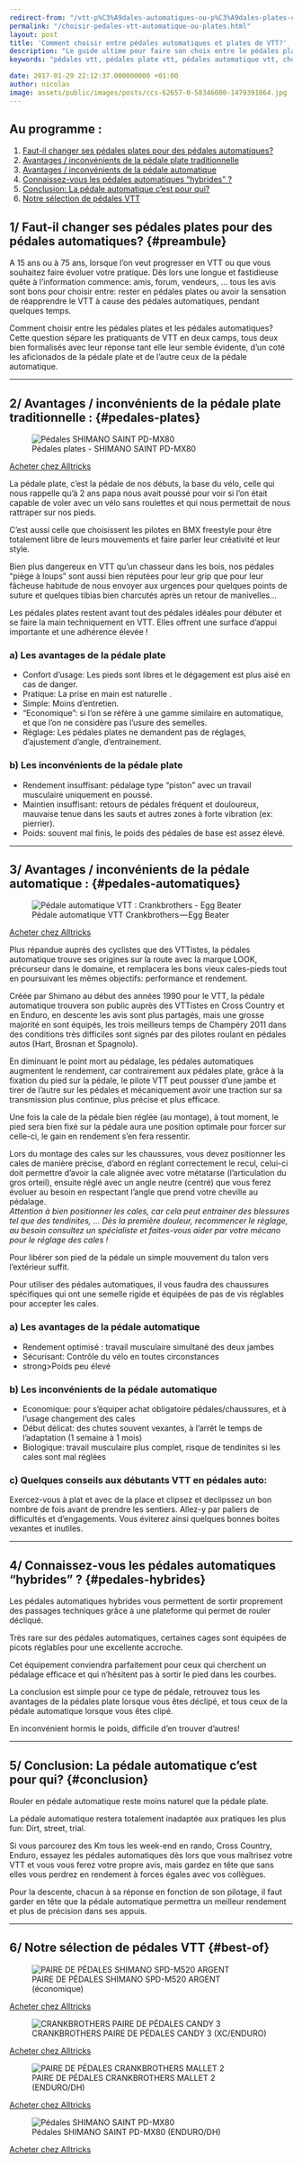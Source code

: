 ```yaml
---
redirect-from: "/vtt-p%C3%A9dales-automatiques-ou-p%C3%A9dales-plates-comment-choisir.html"
permalink: "/choisir-pedales-vtt-automatique-ou-plates.html"
layout: post
title: 'Comment choisir entre pédales automatiques et plates de VTT?'
description: "Le guide ultime pour faire son choix entre le pédales plates et les pédales automatique en vtt."
keywords: "pédales vtt, pédales plate vtt, pédales automatique vtt, choisir pédales vtt"

date: 2017-01-29 22:12:37.000000000 +01:00
author: nicolas
image: assets/public/images/posts/ccs-62657-0-58346000-1479391864.jpg
---
```

## Au programme :

1. [Faut-il changer ses pédales plates pour des pédales automatiques?](#preambule)
2. [Avantages / inconvénients de la pédale plate traditionnelle](#pedales-plates)
3. [Avantages / inconvénients de la pédale automatique](#pedales-automatiques)
4. [Connaissez-vous les pédales automatiques “hybrides” ?](#pedales-hybrides)
5. [Conclusion: La pédale automatique c’est pour qui?](#conclusion)
6. [Notre sélection de pédales VTT](#best-of)

## 1/ Faut-il changer ses pédales plates pour des pédales automatiques? {#preambule}

A 15 ans ou à 75 ans, lorsque l’on veut progresser en VTT ou que vous souhaitez faire évoluer votre pratique. Dès lors une longue et fastidieuse quête à l’information commence: amis, forum, vendeurs, … tous les avis sont bons pour choisir entre: rester en pédales plates ou avoir la sensation de réapprendre le VTT à cause des pédales automatiques, pendant quelques temps.

Comment choisir entre les pédales plates et les pédales automatiques? Cette question sépare les pratiquants de VTT en deux camps, tous deux bien formalisés avec leur réponse tant elle leur semble évidente, d’un coté les aficionados de la pédale plate et de l’autre ceux de la pédale automatique.
<hr />

## 2/ Avantages / inconvénients de la pédale plate traditionnelle : {#pedales-plates}

<figure>
  <img alt="Pédales SHIMANO SAINT PD-MX80 " src="{{ site.url }}/assets/public/images/posts/1e33e-0me9njiu_fhg0h5fc.jpg" class="img-fluid"/>
  <figcaption>Pédales plates - SHIMANO SAINT PD-MX80</figcaption>
</figure>

<a href="http://track.effiliation.com/servlet/effi.redir?id_compteur=12855409&amp;url=https://www.alltricks.fr/F-11931-pedales-plates/P-80288-shimano_paire_de_pedales_plates_saint_pd_mx80" target="_blank"  class="btn btn-outline-primary text-center">Acheter chez Alltricks</a>

La pédale plate, c’est la pédale de nos débuts, la base du vélo, celle qui nous rappelle qu’à 2 ans papa nous avait poussé pour voir si l’on était capable de voler avec un vélo sans roulettes et qui nous permettait de nous rattraper sur nos pieds.

C’est aussi celle que choisissent les pilotes en BMX freestyle pour être totalement libre de leurs mouvements et faire parler leur créativité et leur style.

Bien plus dangereux en VTT qu’un chasseur dans les bois, nos pédales “piège à loups” sont aussi bien réputées pour leur grip que pour leur fâcheuse habitude de nous envoyer aux urgences pour quelques points de suture et quelques tibias bien charcutés après un retour de manivelles…

Les pédales plates restent avant tout des pédales idéales pour débuter et se faire la main techniquement en VTT. Elles offrent une surface d’appui importante et une adhérence élevée !

### a) Les avantages de la pédale plate

- Confort d’usage: Les pieds sont libres et le dégagement est plus aisé en cas de danger.
- Pratique: La prise en main est naturelle .
- Simple: Moins d’entretien.
- “Economique”: si l’on se réfère à une gamme similaire en automatique, et que l’on ne considère pas l’usure des semelles.
- Réglage: Les pédales plates ne demandent pas de réglages, d’ajustement d’angle, d’entrainement.

### b) Les inconvénients de la pédale plate

- Rendement insuffisant: pédalage type “piston” avec un travail musculaire uniquement en poussé.
- Maintien insuffisant: retours de pédales fréquent et douloureux, mauvaise tenue dans les sauts et autres zones à forte vibration (ex: pierrier).
- Poids: souvent mal finis, le poids des pédales de base est assez élevé.
<hr />

## 3/ Avantages / inconvénients de la pédale automatique : {#pedales-automatiques}

<figure>
  <img alt="Pédale automatique VTT : Crankbrothers - Egg Beater" src="{{ site.url }}/assets/public/images/posts/7c850-0mtwevjri_e7fkdab.jpg" class="img-fluid"/>
  <figcaption>Pédale automatique VTT    Crankbrothers — Egg Beater</figcaption>
</figure>

<a href="http://track.effiliation.com/servlet/effi.redir?id_compteur=12855409&amp;url=https://www.alltricks.fr/Acheter/Crankbrothers______Egg%2BBeater" target="_blank"   class="btn btn-outline-primary text-center">Acheter chez Alltricks</a>

Plus répandue auprès des cyclistes que des VTTistes, la pédales automatique trouve ses origines sur la route avec la marque LOOK, précurseur dans le domaine, et remplacera les bons vieux cales-pieds tout en poursuivant les mêmes objectifs: performance et rendement.

Créée par Shimano au début des années 1990 pour le VTT, la pédale automatique trouvera son public auprès des VTTistes en Cross Country et en Enduro, en descente les avis sont plus partagés, mais une grosse majorité en sont équipés, les trois meilleurs temps de Champéry 2011 dans des conditions très difficiles sont signés par des pilotes roulant en pédales autos (Hart, Brosnan et Spagnolo).

En diminuant le point mort au pédalage, les pédales automatiques augmentent le rendement, car contrairement aux pédales plate, grâce à la fixation du pied sur la pédale, le pilote VTT peut pousser d’une jambe et tirer de l’autre sur les pédales et mécaniquement avoir une traction sur sa transmission plus continue, plus précise et plus efficace.

Une fois la cale de la pédale bien réglée (au montage), à tout moment, le pied sera bien fixé sur la pédale aura une position optimale pour forcer sur celle-ci, le gain en rendement s’en fera ressentir.

Lors du montage des cales sur les chaussures, vous devez positionner les cales de manière précise, d’abord en réglant correctement le recul, celui-ci doit permettre d’avoir la cale alignée avec votre métatarse (l’articulation du gros orteil), ensuite réglé avec un angle neutre (centré) que vous ferez évoluer au besoin en respectant l’angle que prend votre cheville au pédalage.<br /><em>Attention à bien positionner les cales, car cela peut entrainer des blessures tel que des tendinites, … Dès la première douleur, recommencer le réglage, au besoin consultez un spécialiste et faites-vous aider par votre mécano pour le réglage des cales !</em>

Pour libérer son pied de la pédale un simple mouvement du talon vers l’extérieur suffit.

Pour utiliser des pédales automatiques, il vous faudra des chaussures spécifiques qui ont une semelle rigide et équipées de pas de vis réglables pour accepter les cales.

### a) Les avantages de la pédale automatique

- Rendement optimisé : travail musculaire simultané des deux jambes
- Sécurisant: Contrôle du vélo en toutes circonstances
- strong>Poids peu élevé

### b) Les inconvénients de la pédale automatique

- Economique: pour s’équiper achat obligatoire pédales/chaussures, et à l’usage changement des cales
- Début délicat: des chutes souvent vexantes, à l’arrêt le temps de l’adaptation (1 semaine à 1 mois)
- Biologique: travail musculaire plus complet, risque de tendinites si les cales sont mal réglées

### c) Quelques conseils aux débutants VTT en pédales auto:

Exercez-vous à plat et avec de la place et clipsez et declipssez un bon nombre de fois avant de prendre les sentiers. Allez-y par paliers de difficultés et d’engagements. Vous éviterez ainsi quelques bonnes boites vexantes et inutiles.
<hr />

## 4/ Connaissez-vous les pédales automatiques “hybrides” ? {#pedales-hybrides}

Les pédales automatiques hybrides vous permettent de sortir proprement des passages techniques grâce à une plateforme qui permet de rouler décliqué.

Très rare sur des pédales automatiques, certaines cages sont équipées de picots réglables pour une excellente accroche.

Cet équipement conviendra parfaitement pour ceux qui cherchent un pédalage efficace et qui n’hésitent pas à sortir le pied dans les courbes.

La conclusion est simple pour ce type de pédale, retrouvez tous les avantages de la pédales plate lorsque vous êtes déclipé, et tous ceux de la pédale automatique lorsque vous êtes clipé.

En inconvénient hormis le poids, difficile d’en trouver d’autres!
<hr />

## 5/ Conclusion: La pédale automatique c’est pour qui? {#conclusion}

Rouler en pédale automatique reste moins naturel que la pédale plate.

La pédale automatique restera totalement inadaptée aux pratiques les plus fun: Dirt, street, trial.

Si vous parcourez des Km tous les week-end en rando, Cross Country, Enduro, essayez les pédales automatiques dès lors que vous maîtrisez votre VTT et vous vous ferez votre propre avis, mais gardez en tête que sans elles vous perdrez en rendement à forces égales avec vos collègues.

Pour la descente, chacun à sa réponse en fonction de son pilotage, il faut garder en tête que la pédale automatique permettra un meilleur rendement et plus de précision dans ses appuis.
<hr />

## 6/ Notre sélection de pédales VTT {#best-of}

<figure>
  <img alt="PAIRE DE PÉDALES SHIMANO SPD-M520 ARGENT " src="{{ site.url }}/assets/public/images/posts/af16b-0y_u7-3bbkdtbx_aa.jpg" class="img-fluid"/>
  <figcaption>PAIRE DE PÉDALES SHIMANO SPD-M520 ARGENT (économique)</figcaption>
</figure>
<a href="http://track.effiliation.com/servlet/effi.redir?id_compteur=12855409&amp;url=https://www.alltricks.fr/Acheter/SHIMANO%2BSPD-M520" target="_blank"  class="btn btn-outline-primary text-center">Acheter chez Alltricks</a>

<figure>
  <img alt="CRANKBROTHERS PAIRE DE PÉDALES CANDY 3 " src="{{ site.url }}/assets/public/images/posts/9724d-0qj-pgpuwr39vwzbm.jpg" class="img-fluid"/>
  <figcaption>CRANKBROTHERS PAIRE DE PÉDALES CANDY 3 (XC/ENDURO)</figcaption>
</figure>
<a href="http://track.effiliation.com/servlet/effi.redir?id_compteur=12855409&amp;url=https://www.alltricks.fr/Acheter/crankbrothers%2Bcandy" target="_blank"  class="btn btn-outline-primary text-center">Acheter chez Alltricks</a>

<figure>
  <img alt="PAIRE DE PÉDALES CRANKBROTHERS MALLET 2" src="{{ site.url }}/assets/public/images/posts/0120e-0pdui5pnl2zcxsxum.jpg" class="img-fluid"/>
  <figcaption>PAIRE DE PÉDALES CRANKBROTHERS MALLET 2 (ENDURO/DH)</figcaption>
</figure>
<a href="http://track.effiliation.com/servlet/effi.redir?id_compteur=12855409&amp;url=https://www.alltricks.fr/Acheter/CRANKBROTHERS%2BMALLET%2B2" target="_blank"  class="btn btn-outline-primary text-center">Acheter chez Alltricks</a>

<figure>
  <img alt="Pédales SHIMANO SAINT PD-MX80 " src="{{ site.url }}/assets/public/images/posts/c9250-0hirkgovxa7gjzone.jpg" class="img-fluid"/>
  <figcaption>Pédales SHIMANO SAINT PD-MX80 (ENDURO/DH)</figcaption>
</figure>
<a href="http://track.effiliation.com/servlet/effi.redir?id_compteur=12855409&amp;url=https://www.alltricks.fr/F-11931-pedales-plates/P-80288-shimano_paire_de_pedales_plates_saint_pd_mx80" target="_blank"  class="btn btn-outline-primary text-center">Acheter chez Alltricks</a>
